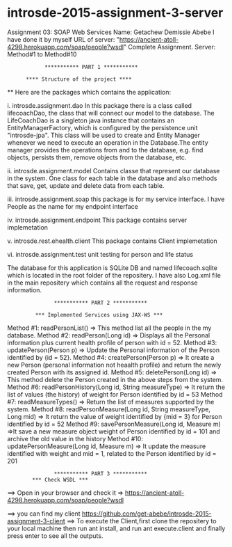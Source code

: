 # introsde-2015-assignment-3-server
 Assignment 03: SOAP Web Services 
 Name: Getachew Demissie Abebe
 I have done it by myself
 URL of server:  "https://ancient-atoll-4298.herokuapp.com/soap/people?wsdl"
 Complete Assignment. Server: Method#1 to Method#10
 
                *********** PART 1 ***********
                
          **** Structure of the project ****

** Here are the packages which contains the application:

i. introsde.assignment.dao In this package there is a class called lifecoachDao, the class that will connect our model to the database. The LifeCoachDao is a singleton java instance that contains an EntityManagerFactory, which is configured by the persistence unit "introsde-jpa". This class will be used to create and Entity Manager whenever we need to execute an operation in the Database.The entity manager provides the operations from and to the database, e.g. find objects, persists them, remove objects from the database, etc.

ii. introsde.assignment.model Contains classe that represent our database in the system. One class for each table in the database and also methods that save, get, update and delete data from each table.

iii. introsde.assignment.soap this package is for my service interface. I have People as the name for my endpoint interface

iv. introsde.assignment.endpoint This package contains server implemetation

v. introsde.rest.ehealth.client This package contains Client implemetation

vi. introsde.assignment.test unit testing for person and life status

The database for this application is SQLite DB and named lifecoach.sqlite which is located in the root folder of the repositery. I have also Log.xml file in the main repositery which contains all the request and response information.      

                   *********** PART 2 ***********
                   
             *** Implemented Services using JAX-WS ***
             
Method #1: readPersonList() => This method list all the people in the my database.
Method #2: readPerson(Long id) => Displays  all the Personal information plus current health profile of person with id = 52.
Method #3: updatePerson(Person p) => Update the Personal information of the Person identified by {id = 52}.
Method #4: createPerson(Person p) => It create a new Person (personal information not heaalth profile) and return the newly created Person with its assigned id.
Method #5: deletePerson(Long id) => This method  delete the Person created in the above steps from the system.
Method #6: readPersonHistory(Long id, String measureType) => It return the list of values (the history) of weight for Person identified by id = 53
Method #7: readMeasureTypes() => Return the list of measures supported by the system.
Method #8: readPersonMeasure(Long id, String measureType, Long mid) => It return the value of weight identified by {mid = 3} for Person identified by id = 52
Method #9: savePersonMeasure(Long id, Measure m) =>It save a new measure object  weight of Person identified by id = 101 and archive the old value in the history
Method #10: updatePersonMeasure(Long id, Measure m) => It update the measure identified with weight and mid = 1, related to the Person identified by id = 201                 
                   
                   *********** PART 3 ***********
            *** Check WSDL ***
==> Open in your browser and check it => https://ancient-atoll-4298.herokuapp.com/soap/people?wsdl

==> you can find my client https://github.com/get-abebe/introsde-2015-assignment-3-client
==> To execute the Client,first clone the repositery to your local machine then run ant install, and run ant execute.client and finally press enter to see all the outputs.
    
    
       
